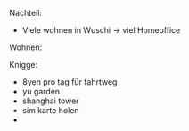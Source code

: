 Nachteil:
- Viele wohnen in Wuschi &rarr; viel Homeoffice

Wohnen:


Knigge:
- 8yen pro tag für fahrtweg
- yu garden
- shanghai tower
- sim karte holen
-
